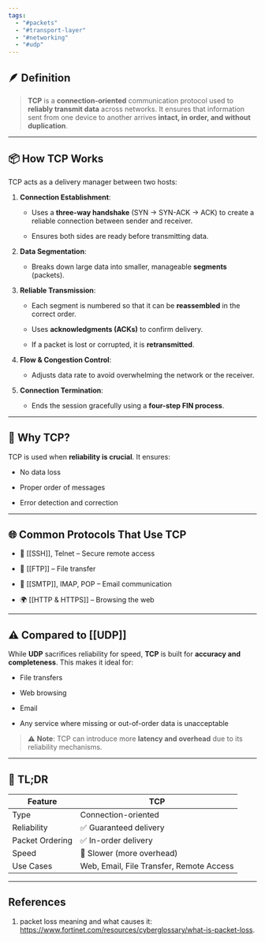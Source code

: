 ```yaml
---
tags:
  - "#packets"
  - "#transport-layer"
  - "#networking"
  - "#udp"
---
```


##  🪶 Definition

> **TCP** is a **connection-oriented** communication protocol used to **reliably transmit data** across networks. It ensures that information sent from one device to another arrives **intact, in order, and without duplication**.

---

## 📦 How TCP Works

TCP acts as a delivery manager between two hosts:

1. **Connection Establishment**:
    
    - Uses a **three-way handshake** (SYN → SYN-ACK → ACK) to create a reliable connection between sender and receiver.
        
    - Ensures both sides are ready before transmitting data.
        
2. **Data Segmentation**:
    
    - Breaks down large data into smaller, manageable **segments** (packets).
        
3. **Reliable Transmission**:
    
    - Each segment is numbered so that it can be **reassembled** in the correct order.
        
    - Uses **acknowledgments (ACKs)** to confirm delivery.
        
    - If a packet is lost or corrupted, it is **retransmitted**.
        
4. **Flow & Congestion Control**:
    
    - Adjusts data rate to avoid overwhelming the network or the receiver.
        
5. **Connection Termination**:
    
    - Ends the session gracefully using a **four-step FIN process**.
        

---

## 📌 Why TCP?

TCP is used when **reliability is crucial**. It ensures:

- No data loss
    
- Proper order of messages
    
- Error detection and correction
    

---

## 🌐 Common Protocols That Use TCP

- 🔐 [[SSH]], Telnet – Secure remote access
    
- 📂 [[FTP]] – File transfer
    
- 📧 [[SMTP]], IMAP, POP – Email communication
    
- 🌍 [[HTTP & HTTPS]] – Browsing the web
    

---

## ⚠️ Compared to [[UDP]]

While **UDP** sacrifices reliability for speed, **TCP** is built for **accuracy and completeness**. This makes it ideal for:

- File transfers
    
- Web browsing
    
- Email
    
- Any service where missing or out-of-order data is unacceptable
    

> ⚠️ **Note**: TCP can introduce more **latency and overhead** due to its reliability mechanisms.

---

## 🧠 TL;DR

|Feature|TCP|
|---|---|
|Type|Connection-oriented|
|Reliability|✅ Guaranteed delivery|
|Packet Ordering|✅ In-order delivery|
|Speed|🐢 Slower (more overhead)|
|Use Cases|Web, Email, File Transfer, Remote Access|

---

## References
1. packet loss meaning and what causes it: https://www.fortinet.com/resources/cyberglossary/what-is-packet-loss.